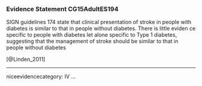 ### Evidence Statement CG15AdultES194
SIGN guidelines 174 state that clinical presentation of stroke in people with diabetes is similar to that in people without diabetes. There is little eviden ce specific to people with diabetes let alone specific to Type 1 diabetes, suggesting that the management of stroke should be similar to that in people without diabetes

[@Linden_2011]

---
niceevidencecategory: IV
...


